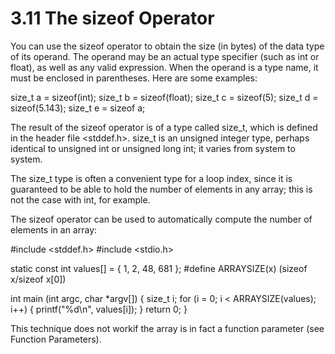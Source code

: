# 3.11 The sizeof Operator

You can use the sizeof operator to obtain the size (in bytes) of the data type of its operand. The operand may be an actual type specifier (such as int or float), as well as any valid expression. When the operand is a type name, it must be enclosed in parentheses. Here are some examples:

size_t a = sizeof(int);
size_t b = sizeof(float);
size_t c = sizeof(5);
size_t d = sizeof(5.143);
size_t e = sizeof a;

The result of the sizeof operator is of a type called size_t, which is defined in the header file <stddef.h>. size_t is an unsigned integer type, perhaps identical to unsigned int or unsigned long int; it varies from system to system.

The size_t type is often a convenient type for a loop index, since it is guaranteed to be able to hold the number of elements in any array; this is not the case with int, for example.

The sizeof operator can be used to automatically compute the number of elements in an array:

#include <stddef.h>
#include <stdio.h>

static const int values[] = { 1, 2, 48, 681 };
#define ARRAYSIZE(x) (sizeof x/sizeof x[0])

int main (int argc, char *argv[]) 
{
    size_t i;
    for (i = 0; i < ARRAYSIZE(values); i++) 
    {
        printf("%d\n", values[i]);
    }
    return 0;
}

This technique does not workif the array is in fact a function parameter (see Function Parameters). 
